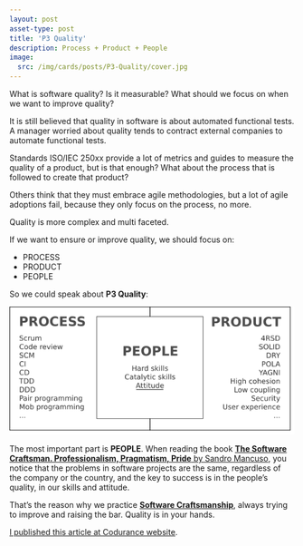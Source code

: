 ```yaml
---
layout: post
asset-type: post
title: 'P3 Quality'
description: Process + Product + People
image:
  src: /img/cards/posts/P3-Quality/cover.jpg
---
```


What is software quality? Is it measurable? What should we focus on when we want to improve quality?

It is still believed that quality in software is about automated functional tests. A manager worried about quality tends to contract external companies to automate functional tests.

Standards ISO/IEC 250xx provide a lot of metrics and guides to measure the quality of a product, but is that enough? What about the process that is followed to create that product? 

Others think that they must embrace agile methodologies, but a lot of agile adoptions fail, because they only focus on the process, no more.

Quality is more complex and multi faceted.

If we want to ensure or improve quality, we should focus on:

* PROCESS
* PRODUCT
* PEOPLE

So we could speak about **P3 Quality**:

<center>
<img src="/img/cards/posts/P3-Quality/P3-Quality.png" alt="P3 QUALITY scheme">
</center>

The most important part is **PEOPLE**. When reading the book <a href="https://www.goodreads.com/book/show/23215733-the-software-craftsman" target="_blank">**The Software Craftsman. Professionalism, Pragmatism, Pride** by Sandro Mancuso</a>, you notice that the problems in software projects are the same, regardless of the company or the country, and the key to success is in the people’s quality, in our skills and attitude. 

That’s the reason why we practice <a href="http://manifesto.softwarecraftsmanship.org" target="_blank">**Software Craftsmanship**</a>, always trying to improve and raising the bar. Quality is in your hands.

<a href="https://codurance.com/2017/07/09/P3-Quality" target="_blank">I published this article at Codurance website</a>.
